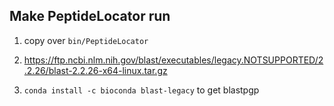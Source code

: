 ## Make PeptideLocator run

1. copy over `bin/PeptideLocator`

2. https://ftp.ncbi.nlm.nih.gov/blast/executables/legacy.NOTSUPPORTED/2.2.26/blast-2.2.26-x64-linux.tar.gz
2. `conda install -c bioconda blast-legacy` to get blastpgp
